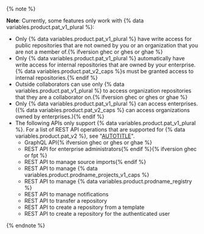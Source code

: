 {% note %}

**Note**: Currently, some features only work with {% data variables.product.pat_v1_plural %}:

- Only {% data variables.product.pat_v1_plural %} have write access for public repositories that are not owned by you or an organization that you are not a member of.{% ifversion ghec or ghes or ghae %}
- Only {% data variables.product.pat_v1_plural %} automatically have write access for internal repositories that are owned by your enterprise. {% data variables.product.pat_v2_caps %}s must be granted access to internal repositories.{% endif %}
- Outside collaborators can use only {% data variables.product.pat_v1_plural %} to access organization repositories that they are a collaborator on.{% ifversion ghec or ghes or ghae %}
- Only {% data variables.product.pat_v1_plural %} can access enterprises. ({% data variables.product.pat_v2_caps %} can access organizations owned by enterprises.){% endif %}
- The following APIs only support {% data variables.product.pat_v1_plural %}. For a list of REST API operations that are supported for {% data variables.product.pat_v2 %}, see "[AUTOTITLE](/rest/overview/endpoints-available-for-fine-grained-personal-access-tokens)".
  - GraphQL API{% ifversion ghec or ghes or ghae %}
  - REST API for enterprise administrators{% endif %}{% ifversion ghec or fpt %}
  - REST API to manage source imports{% endif %}
  - REST API to manage {% data variables.product.prodname_projects_v1_caps %}
  - REST API to manage {% data variables.product.prodname_registry %}
  - REST API to manage notifications
  - REST API to transfer a repository
  - REST API to create a repository from a template
  - REST API to create a repository for the authenticated user

{% endnote %}

